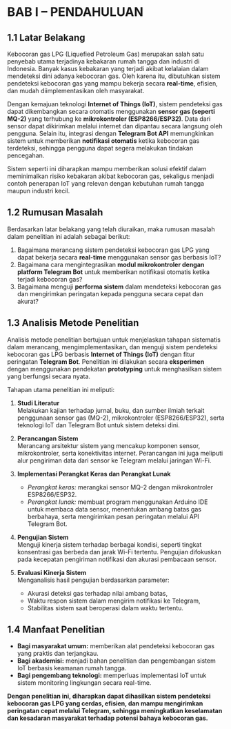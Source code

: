# BAB I – PENDAHULUAN

## 1.1 Latar Belakang

Kebocoran gas LPG (Liquefied Petroleum Gas) merupakan salah satu penyebab utama terjadinya kebakaran rumah tangga dan industri di Indonesia. Banyak kasus kebakaran yang terjadi akibat kelalaian dalam mendeteksi dini adanya kebocoran gas. Oleh karena itu, dibutuhkan sistem pendeteksi kebocoran gas yang mampu bekerja secara **real-time**, efisien, dan mudah diimplementasikan oleh masyarakat.

Dengan kemajuan teknologi **Internet of Things (IoT)**, sistem pendeteksi gas dapat dikembangkan secara otomatis menggunakan **sensor gas (seperti MQ-2)** yang terhubung ke **mikrokontroler (ESP8266/ESP32)**. Data dari sensor dapat dikirimkan melalui internet dan dipantau secara langsung oleh pengguna. Selain itu, integrasi dengan **Telegram Bot API** memungkinkan sistem untuk memberikan **notifikasi otomatis** ketika kebocoran gas terdeteksi, sehingga pengguna dapat segera melakukan tindakan pencegahan.

Sistem seperti ini diharapkan mampu memberikan solusi efektif dalam meminimalkan risiko kebakaran akibat kebocoran gas, sekaligus menjadi contoh penerapan IoT yang relevan dengan kebutuhan rumah tangga maupun industri kecil.



## 1.2 Rumusan Masalah

Berdasarkan latar belakang yang telah diuraikan, maka rumusan masalah dalam penelitian ini adalah sebagai berikut:

1. Bagaimana merancang sistem pendeteksi kebocoran gas LPG yang dapat bekerja secara **real-time** menggunakan sensor gas berbasis IoT?  
2. Bagaimana cara mengintegrasikan **modul mikrokontroler dengan platform Telegram Bot** untuk memberikan notifikasi otomatis ketika terjadi kebocoran gas?  
3. Bagaimana menguji **performa sistem** dalam mendeteksi kebocoran gas dan mengirimkan peringatan kepada pengguna secara cepat dan akurat?  



## 1.3 Analisis Metode Penelitian

Analisis metode penelitian bertujuan untuk menjelaskan tahapan sistematis dalam merancang, mengimplementasikan, dan menguji sistem pendeteksi kebocoran gas LPG berbasis **Internet of Things (IoT)** dengan fitur peringatan **Telegram Bot**. Penelitian ini dilakukan secara **eksperimen** dengan menggunakan pendekatan **prototyping** untuk menghasilkan sistem yang berfungsi secara nyata.

Tahapan utama penelitian ini meliputi:

1. **Studi Literatur**  
   Melakukan kajian terhadap jurnal, buku, dan sumber ilmiah terkait penggunaan sensor gas (MQ-2), mikrokontroler (ESP8266/ESP32), serta teknologi IoT dan Telegram Bot untuk sistem deteksi dini.

2. **Perancangan Sistem**  
   Merancang arsitektur sistem yang mencakup komponen sensor, mikrokontroler, serta konektivitas internet. Perancangan ini juga meliputi alur pengiriman data dari sensor ke Telegram melalui jaringan Wi-Fi.

3. **Implementasi Perangkat Keras dan Perangkat Lunak**  
   - *Perangkat keras:* merangkai sensor MQ-2 dengan mikrokontroler ESP8266/ESP32.  
   - *Perangkat lunak:* membuat program menggunakan Arduino IDE untuk membaca data sensor, menentukan ambang batas gas berbahaya, serta mengirimkan pesan peringatan melalui API Telegram Bot.

4. **Pengujian Sistem**  
   Menguji kinerja sistem terhadap berbagai kondisi, seperti tingkat konsentrasi gas berbeda dan jarak Wi-Fi tertentu. Pengujian difokuskan pada kecepatan pengiriman notifikasi dan akurasi pembacaan sensor.

5. **Evaluasi Kinerja Sistem**  
   Menganalisis hasil pengujian berdasarkan parameter:
   - Akurasi deteksi gas terhadap nilai ambang batas,  
   - Waktu respon sistem dalam mengirim notifikasi ke Telegram,  
   - Stabilitas sistem saat beroperasi dalam waktu tertentu.  



## 1.4 Manfaat Penelitian

- **Bagi masyarakat umum:** memberikan alat pendeteksi kebocoran gas yang praktis dan terjangkau.  
- **Bagi akademisi:** menjadi bahan penelitian dan pengembangan sistem IoT berbasis keamanan rumah tangga.  
- **Bagi pengembang teknologi:** memperluas implementasi IoT untuk sistem monitoring lingkungan secara real-time.  



**Dengan penelitian ini, diharapkan dapat dihasilkan sistem pendeteksi kebocoran gas LPG yang cerdas, efisien, dan mampu mengirimkan peringatan cepat melalui Telegram, sehingga meningkatkan keselamatan dan kesadaran masyarakat terhadap potensi bahaya kebocoran gas.**
